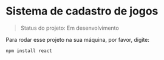 <h1>Sistema de cadastro de jogos</h1>

>Status do projeto: Em desenvolvimento

Para rodar esse projeto na sua máquina, por favor, digite:

```
npm install react
```
